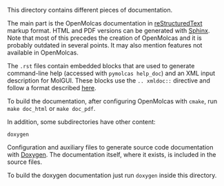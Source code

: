 This directory contains different pieces of documentation.

The main part is the OpenMolcas documentation in
[reStructuredText](http://docutils.sourceforge.net/rst.html) markup format.
HTML and PDF versions can be generated with
[Sphinx](http://www.sphinx-doc.org). Note that most of this precedes the
creation of OpenMolcas and it is probably outdated in several points. It may
also mention features not available in OpenMolcas.

The `.rst` files contain embedded blocks that are used to generate command-line
help (accessed with `pymolcas help_doc`) and an XML input description for
MolGUI. These blocks use the `.. xmldoc::` directive and follow a format
described
[here](https://gitlab.com/Molcas/OpenMolcas/wikis/xml%20syntax%20documentation).

To build the documentation, after configuring OpenMolcas with `cmake`, run
`make doc_html` or `make doc_pdf`.

In addition, some subdirectories have other content:

`doxygen`

Configuration and auxiliary files to generate source code documentation with
[Doxygen](http://www.doxygen.org/). The documentation itself, where it exists,
is included in the source files.

To build the doxygen documentation just run `doxygen` inside this directory.

